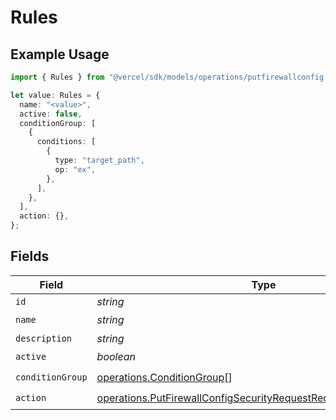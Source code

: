 # Rules

## Example Usage

```typescript
import { Rules } from "@vercel/sdk/models/operations/putfirewallconfig.js";

let value: Rules = {
  name: "<value>",
  active: false,
  conditionGroup: [
    {
      conditions: [
        {
          type: "target_path",
          op: "ex",
        },
      ],
    },
  ],
  action: {},
};
```

## Fields

| Field                                                                                                                                                  | Type                                                                                                                                                   | Required                                                                                                                                               | Description                                                                                                                                            |
| ------------------------------------------------------------------------------------------------------------------------------------------------------ | ------------------------------------------------------------------------------------------------------------------------------------------------------ | ------------------------------------------------------------------------------------------------------------------------------------------------------ | ------------------------------------------------------------------------------------------------------------------------------------------------------ |
| `id`                                                                                                                                                   | *string*                                                                                                                                               | :heavy_minus_sign:                                                                                                                                     | N/A                                                                                                                                                    |
| `name`                                                                                                                                                 | *string*                                                                                                                                               | :heavy_check_mark:                                                                                                                                     | N/A                                                                                                                                                    |
| `description`                                                                                                                                          | *string*                                                                                                                                               | :heavy_minus_sign:                                                                                                                                     | N/A                                                                                                                                                    |
| `active`                                                                                                                                               | *boolean*                                                                                                                                              | :heavy_check_mark:                                                                                                                                     | N/A                                                                                                                                                    |
| `conditionGroup`                                                                                                                                       | [operations.ConditionGroup](../../models/operations/conditiongroup.md)[]                                                                               | :heavy_check_mark:                                                                                                                                     | N/A                                                                                                                                                    |
| `action`                                                                                                                                               | [operations.PutFirewallConfigSecurityRequestRequestBodyRulesAction](../../models/operations/putfirewallconfigsecurityrequestrequestbodyrulesaction.md) | :heavy_check_mark:                                                                                                                                     | N/A                                                                                                                                                    |